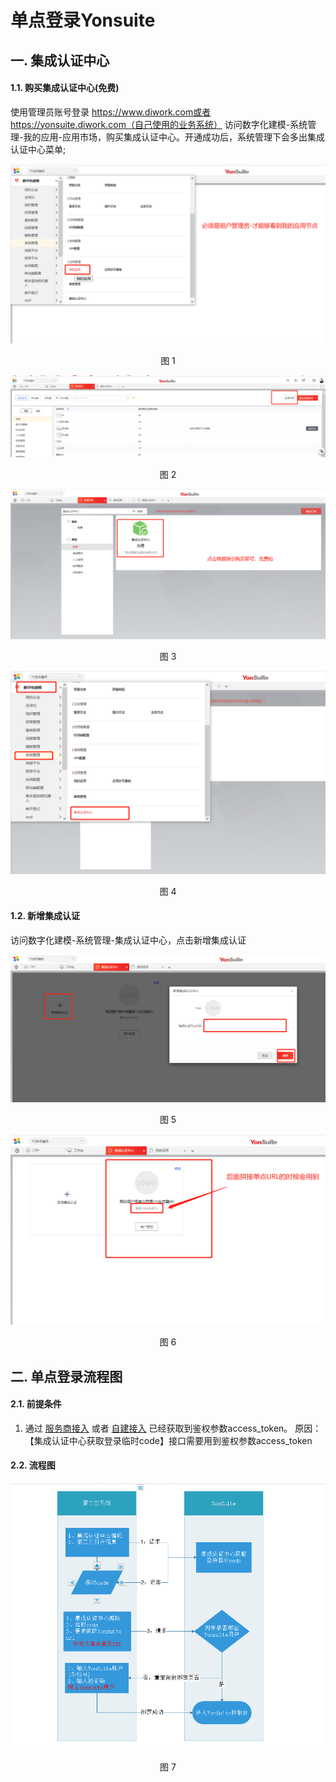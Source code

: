 # 单点登录Yonsuite
## 一. 集成认证中心
#### 1.1. 购买集成认证中心(免费)

使用管理员账号登录
https://www.diwork.com或者https://yonsuite.diwork.com（自己使用的业务系统）
访问数字化建模-系统管理-我的应用-应用市场，购买集成认证中心。开通成功后，系统管理下会多出集成认证中心菜单;

<div align=center>
<img src="/mybook/single-login/1-/images/1.png"/>
</div>
<p align="center">图 1</p>

<div align=center>
<img src="/mybook/single-login/1-/images/2.png"/>
</div>
<p align="center">图 2</p>

<div align=center>
<img src="/mybook/single-login/1-/images/3.png"/>
</div>
<p align="center">图 3</p>

<div align=center>
<img src="/mybook/single-login/1-/images/4.png"/>
</div>
<p align="center">图 4</p>

#### 1.2. 新增集成认证

访问数字化建模-系统管理-集成认证中心，点击新增集成认证

<div align=center>
<img src="/mybook/single-login/1-/images/5.png"/>
</div>
<p align="center">图 5</p>

<div align=center>
<img src="/mybook/single-login/1-/images/6.png"/>
</div>
<p align="center">图 6</p>

## 二. 单点登录流程图

#### 2.1. 前提条件

1. 通过 [服务商接入](mybook/isv/README.md) 或者 [自建接入](mybook/selfbuild/README.md)
已经获取到鉴权参数access_token。
原因：
【集成认证中心获取登录临时code】接口需要用到鉴权参数access_token

#### 2.2. 流程图

<div align=center>
<span style="color: red; text-align: left">
</span>
<img src="/mybook/single-login/1-/images/7.png"/>
</div>
<p align="center">图 7</p>


